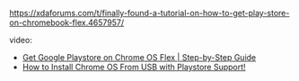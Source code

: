 https://xdaforums.com/t/finally-found-a-tutorial-on-how-to-get-play-store-on-chromebook-flex.4657957/

video:
- [Get Google Playstore on Chrome OS Flex | Step-by-Step Guide](https://youtu.be/ukssJNk0JuY)
- [How to Install Chrome OS From USB with Playstore Support!](https://youtu.be/5qhofjc3Trw)
